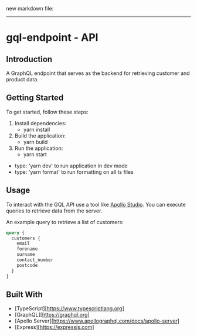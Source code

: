 new markdown file:

---------------------
gql-endpoint - API
=====================

Introduction
------------

A GraphQL endpoint that serves as the backend for retrieving customer and product data.

Getting Started
---------------
To get started, follow these steps:

1. Install dependencies:
    * yarn install
2. Build the application:
    * yarn build
3. Run the application:
    * yarn start

* type: 'yarn dev' to run application in dev mode
* type: 'yarn format' to run formatting on all ts files

Usage
------
To interact with the GQL API use a tool like [Apollo Studio](https://studio.apollographql.com/sandbox/explorer). You can execute queries to retrieve data from the server.

An example query to retrieve a list of customers: 

```graphql
query {
  customers {
    email
    forename
    surname
    contact_number
    postcode
  }
}
```

Built With
----------

* [TypeScript][https://www.typescriptlang.org]
* [GraphQL][https://graphql.org]
* [Apollo Server][https://www.apollographql.com/docs/apollo-server]
* [Express][https://expressjs.com]
